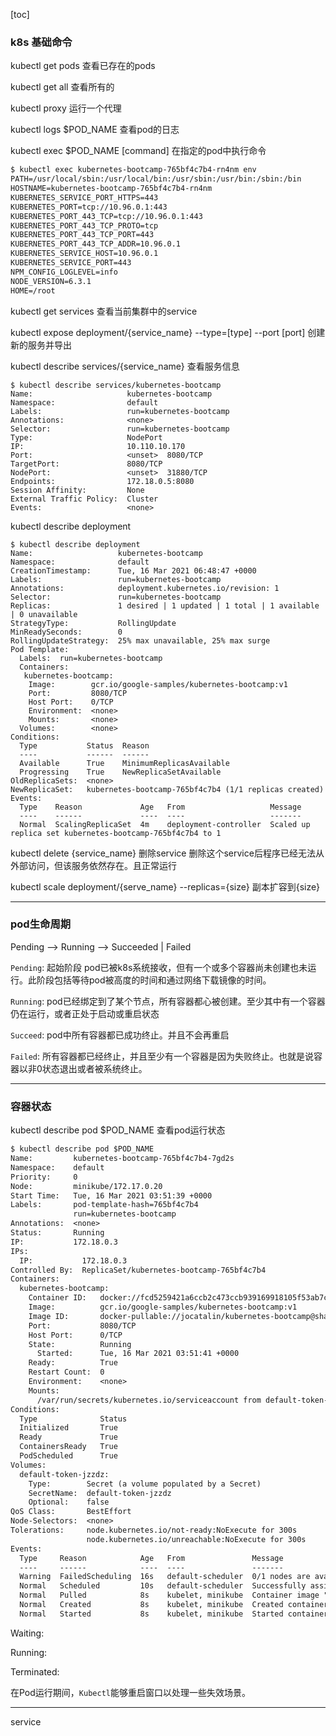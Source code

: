 [toc]

### k8s 基础命令

kubectl get pods 查看已存在的pods

kubectl get all 查看所有的

kubectl proxy 运行一个代理

kubectl logs $POD_NAME 查看pod的日志 

kubectl exec $POD_NAME [command] 在指定的pod中执行命令

```txt
$ kubectl exec kubernetes-bootcamp-765bf4c7b4-rn4nm env
PATH=/usr/local/sbin:/usr/local/bin:/usr/sbin:/usr/bin:/sbin:/bin
HOSTNAME=kubernetes-bootcamp-765bf4c7b4-rn4nm
KUBERNETES_SERVICE_PORT_HTTPS=443
KUBERNETES_PORT=tcp://10.96.0.1:443
KUBERNETES_PORT_443_TCP=tcp://10.96.0.1:443
KUBERNETES_PORT_443_TCP_PROTO=tcp
KUBERNETES_PORT_443_TCP_PORT=443
KUBERNETES_PORT_443_TCP_ADDR=10.96.0.1
KUBERNETES_SERVICE_HOST=10.96.0.1
KUBERNETES_SERVICE_PORT=443
NPM_CONFIG_LOGLEVEL=info
NODE_VERSION=6.3.1
HOME=/root
```

kubectl get services 查看当前集群中的service

kubectl expose deployment/{service_name} --type=[type] --port [port] 创建新的服务并导出 

kubectl describe services/{service_name} 查看服务信息 

```shell
$ kubectl describe services/kubernetes-bootcamp
Name:                     kubernetes-bootcamp
Namespace:                default
Labels:                   run=kubernetes-bootcamp
Annotations:              <none>
Selector:                 run=kubernetes-bootcamp
Type:                     NodePort
IP:                       10.110.10.170
Port:                     <unset>  8080/TCP
TargetPort:               8080/TCP
NodePort:                 <unset>  31880/TCP
Endpoints:                172.18.0.5:8080
Session Affinity:         None
External Traffic Policy:  Cluster
Events:                   <none>
```

kubectl describe deployment  

```shell
$ kubectl describe deployment
Name:                   kubernetes-bootcamp
Namespace:              default
CreationTimestamp:      Tue, 16 Mar 2021 06:48:47 +0000
Labels:                 run=kubernetes-bootcamp
Annotations:            deployment.kubernetes.io/revision: 1
Selector:               run=kubernetes-bootcamp
Replicas:               1 desired | 1 updated | 1 total | 1 available | 0 unavailable
StrategyType:           RollingUpdate
MinReadySeconds:        0
RollingUpdateStrategy:  25% max unavailable, 25% max surge
Pod Template:
  Labels:  run=kubernetes-bootcamp
  Containers:
   kubernetes-bootcamp:
    Image:        gcr.io/google-samples/kubernetes-bootcamp:v1
    Port:         8080/TCP
    Host Port:    0/TCP
    Environment:  <none>
    Mounts:       <none>
  Volumes:        <none>
Conditions:
  Type           Status  Reason
  ----           ------  ------
  Available      True    MinimumReplicasAvailable
  Progressing    True    NewReplicaSetAvailable
OldReplicaSets:  <none>
NewReplicaSet:   kubernetes-bootcamp-765bf4c7b4 (1/1 replicas created)
Events:
  Type    Reason             Age   From                   Message
  ----    ------             ----  ----                   -------
  Normal  ScalingReplicaSet  4m    deployment-controller  Scaled up replica set kubernetes-bootcamp-765bf4c7b4 to 1
```



kubectl delete {service_name} 删除service 删除这个service后程序已经无法从外部访问，但该服务依然存在。且正常运行

kubectl scale deployment/{serve_name} --replicas={size} 副本扩容到{size} 





---

### pod生命周期

Pending --> Running --> Succeeded | Failed

`Pending`: 起始阶段 pod已被k8s系统接收，但有一个或多个容器尚未创建也未运行。此阶段包括等待pod被高度的时间和通过网络下载镜像的时间。

`Running`: pod已经绑定到了某个节点，所有容器都心被创建。至少其中有一个容器仍在运行，或者正处于启动或重启状态

`Succeed`: pod中所有容器都已成功终止。并且不会再重启 

`Failed`:  所有容器都已经终止，并且至少有一个容器是因为失败终止。也就是说容器以非0状态退出或者被系统终止。

---

### 容器状态 

kubectl describe pod $POD_NAME 查看pod运行状态

```txt
$ kubectl describe pod $POD_NAME
Name:         kubernetes-bootcamp-765bf4c7b4-7gd2s
Namespace:    default
Priority:     0
Node:         minikube/172.17.0.20
Start Time:   Tue, 16 Mar 2021 03:51:39 +0000
Labels:       pod-template-hash=765bf4c7b4
              run=kubernetes-bootcamp
Annotations:  <none>
Status:       Running
IP:           172.18.0.3
IPs:
  IP:           172.18.0.3
Controlled By:  ReplicaSet/kubernetes-bootcamp-765bf4c7b4
Containers:
  kubernetes-bootcamp:
    Container ID:   docker://fcd5259421a6ccb2c473ccb939169918105f53ab7c9694e95fb10f3e3ecb61f2
    Image:          gcr.io/google-samples/kubernetes-bootcamp:v1
    Image ID:       docker-pullable://jocatalin/kubernetes-bootcamp@sha256:0d6b8ee63bb57c5f5b6156f446b3bc3b3c143d233037f3a2f00e279c8fcc64af
    Port:           8080/TCP
    Host Port:      0/TCP
    State:          Running
      Started:      Tue, 16 Mar 2021 03:51:41 +0000
    Ready:          True
    Restart Count:  0
    Environment:    <none>
    Mounts:
      /var/run/secrets/kubernetes.io/serviceaccount from default-token-jzzdz (ro)
Conditions:
  Type              Status
  Initialized       True 
  Ready             True 
  ContainersReady   True 
  PodScheduled      True 
Volumes:
  default-token-jzzdz:
    Type:        Secret (a volume populated by a Secret)
    SecretName:  default-token-jzzdz
    Optional:    false
QoS Class:       BestEffort
Node-Selectors:  <none>
Tolerations:     node.kubernetes.io/not-ready:NoExecute for 300s
                 node.kubernetes.io/unreachable:NoExecute for 300s
Events:
  Type     Reason            Age   From               Message
  ----     ------            ----  ----               -------
  Warning  FailedScheduling  16s   default-scheduler  0/1 nodes are available: 1 node(s) had taints that the pod didn't tolerate.
  Normal   Scheduled         10s   default-scheduler  Successfully assigned default/kubernetes-bootcamp-765bf4c7b4-7gd2s to minikube
  Normal   Pulled            8s    kubelet, minikube  Container image "gcr.io/google-samples/kubernetes-bootcamp:v1" already present on machine
  Normal   Created           8s    kubelet, minikube  Created container kubernetes-bootcamp
  Normal   Started           8s    kubelet, minikube  Started container kubernetes-bootcamp
```



Waiting:

Running:

Terminated: 



在Pod运行期间，`Kubectl`能够重启窗口以处理一些失效场景。





---

service

